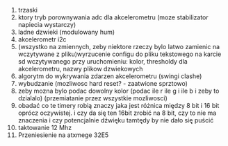 1. trzaski
2. ktory tryb porownywania adc dla akcelerometru (moze stabilizator napiecia wystarczy)
3. ladne dzwieki (modulowany hum)
4. akcelerometr i2c
5. (wszystko na zmiennych, zeby niektore rzeczy bylo latwo zamienic na wczytywane z pliku)wyrzucenie configu do pliku tekstowego na karcie sd wczytywanego przy uruchomieniu: kolor, thresholdy dla akcelerometru, nazwy plikow dzwiekowych
6. algorytm do wykrywania zdarzen akcelerometru (swingi clashe)
7. wybudzanie (mozliwosc hard reset? - zaatwione sprztowo)
8. zeby mozna bylo podac dowolny kolor (podac ile r ile g i ile b i zeby to dzialalo) (przemiatanie przez wszystkie mozliwosci)
9. obadać co te timery robią znaczy jaka jest różnica między 8 bit i 16 bit oprócz oczywistej. i czy da się ten 16bit zrobić na 8 bit, czy to nie ma znaczenia i czy potencjalnie dźwięku tamtędy by nie dało się puścić
10. taktowanie 12 Mhz
11. Przeniesienie na atxmege 32E5
